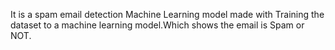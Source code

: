 It is a spam email detection Machine Learning model made with Training the dataset to a machine learning model.Which shows the email is Spam or NOT.
